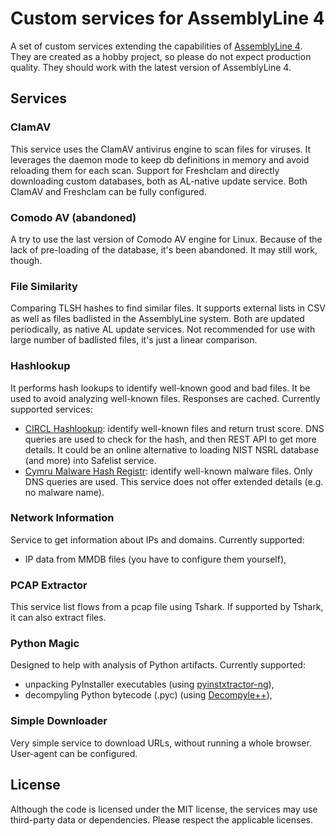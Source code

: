 # Custom services for AssemblyLine 4

A set of custom services extending the capabilities of [AssemblyLine 4](https://github.com/CybercentreCanada/assemblyline).
They are created as a hobby project, so please do not expect production quality. They should work with the latest
version of AssemblyLine 4.

## Services

### ClamAV

This service uses the ClamAV antivirus engine to scan files for viruses. It leverages the daemon mode to keep db
definitions in memory and avoid reloading them for each scan. Support for Freshclam and directly downloading custom
databases, both as AL-native update service. Both ClamAV and Freshclam can be fully configured.

### Comodo AV (abandoned)

A try to use the last version of Comodo AV engine for Linux. Because of the lack of pre-loading of the database,
it's been abandoned. It may still work, though.

### File Similarity

Comparing TLSH hashes to find similar files. It supports external lists in CSV as well as files badlisted in the
AssemblyLine system. Both are updated periodically, as native AL update services. Not recommended for use with large
number of badlisted files, it's just a linear comparison.

### Hashlookup

It performs hash lookups to identify well-known good and bad files. It be used to avoid analyzing well-known
files. Responses are cached. Currently supported services:
- [CIRCL Hashlookup](https://www.circl.lu/services/hashlookup/): identify well-known files and return trust
  score. DNS queries are used to check for the hash, and then REST API to get more details. It could be an
  online alternative to loading NIST NSRL database (and more) into Safelist service.
- [Cymru Malware Hash Registr](https://www.team-cymru.com/mhr): identify well-known malware files. Only
  DNS queries are used. This service does not offer extended details (e.g. no malware name).

### Network Information

Service to get information about IPs and domains. Currently supported:

 - IP data from MMDB files (you have to configure them yourself),

### PCAP Extractor

This service list flows from a pcap file using Tshark. If supported by Tshark, it can also extract files.

### Python Magic

Designed to help with analysis of Python artifacts. Currently supported:
- unpacking PyInstaller executables (using [pyinstxtractor-ng](https://github.com/pyinstxtractor/pyinstxtractor-ng)),
- decompyling Python bytecode (.pyc) (using [Decompyle++](https://github.com/zrax/pycdc)),

### Simple Downloader

Very simple service to download URLs, without running a whole browser. User-agent can be configured.

## License

Although the code is licensed under the MIT license, the services may use third-party data or dependencies.
Please respect the applicable licenses.
